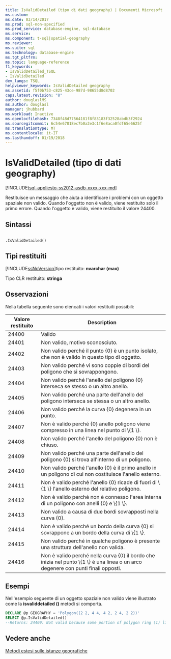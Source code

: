 ```yaml
---
title: IsValidDetailed (tipo di dati geography) | Documenti Microsoft
ms.custom: 
ms.date: 03/14/2017
ms.prod: sql-non-specified
ms.prod_service: database-engine, sql-database
ms.service: 
ms.component: t-sql|spatial-geography
ms.reviewer: 
ms.suite: sql
ms.technology: database-engine
ms.tgt_pltfrm: 
ms.topic: language-reference
f1_keywords:
- IsValidDetailed_TSQL
- IsValidDetailed
dev_langs: TSQL
helpviewer_keywords: IsValidDetailed geography
ms.assetid: f5f0b753-c825-43ce-987d-98655d8d8702
caps.latest.revision: "8"
author: douglaslMS
ms.author: douglasl
manager: jhubbard
ms.workload: Inactive
ms.openlocfilehash: 7348f48d77564181f8f83183f32528abdb3f2924
ms.sourcegitcommit: 6c54e67818ec7b0a2e3c1f6e8aca0fdf65e6625f
ms.translationtype: MT
ms.contentlocale: it-IT
ms.lasthandoff: 01/19/2018
---
```

# <a name="isvaliddetailed-geography-data-type"></a>IsValidDetailed (tipo di dati geography)
[!INCLUDE[tsql-appliesto-ss2012-asdb-xxxx-xxx-md](../../includes/tsql-appliesto-ss2012-asdb-xxxx-xxx-md.md)]

  Restituisce un messaggio che aiuta a identificare i problemi con un oggetto spaziale non valido. Quando l'oggetto non è valido, viene restituito solo il primo errore. Quando l'oggetto è valido, viene restituito il valore 24400.  
  
## <a name="syntax"></a>Sintassi  
  
```  
  
.IsValidDetailed()  
```  
  
## <a name="return-types"></a>Tipi restituiti  
 [!INCLUDE[ssNoVersion](../../includes/ssnoversion-md.md)]tipo restituito: **nvarchar (max)**  
  
 Tipo CLR restituito: **stringa**  
  
## <a name="remarks"></a>Osservazioni  
 Nella tabella seguente sono elencati i valori restituiti possibili:  
  
|Valore restituito|Description|  
|------------------|-----------------|  
|24400|Valido|  
|24401|Non valido, motivo sconosciuto.|  
|24402|Non valido perché il punto {0} è un punto isolato, che non è valido in questo tipo di oggetto.|  
|24403|Non valido perché vi sono coppie di bordi del poligono che si sovrappongono.|  
|24404|Non valido perché l'anello del poligono {0} interseca se stesso o un altro anello.|  
|24405|Non valido perché una parte dell'anello del poligono interseca se stessa o un altro anello.|  
|24406|Non valido perché la curva {0} degenera in un punto.|  
|24407|Non è valido perché {0} anello poligono viene compresso in una linea nel punto di \\{1 \\}.|  
|24408|Non valido perché l'anello del poligono {0} non è chiuso.|  
|24409|Non valido perché una parte dell'anello del poligono {0} si trova all'interno di un poligono.|  
|24410|Non valido perché l'anello {0} è il primo anello in un poligono di cui non costituisce l'anello esterno.|  
|24411|Non è valido perché l'anello {0} ricade di fuori di \\{1 \\} l'anello esterno del relativo poligono.|  
|24412|Non è valido perché non è connesso l'area interna di un poligono con anelli {0} e \\{1 \\}.|  
|24413|Non valido a causa di due bordi sovrapposti nella curva {0}.|  
|24414|Non è valido perché un bordo della curva {0} si sovrappone a un bordo della curva di \\{1 \\}.|  
|24415|Non valido perché in qualche poligono è presente una struttura dell'anello non valida.|  
|24416|Non è valido perché nella curva {0} il bordo che inizia nel punto \\{1 \\} è una linea o un arco degenere con punti finali opposti.|  
  
## <a name="examples"></a>Esempi  
 Nell'esempio seguente di un oggetto spaziale non valido viene illustrato come la **isvaliddetailed ()** metodi si comporta.  
  
```sql  
DECLARE @p GEOGRAPHY = 'Polygon((2 2, 4 4, 4 2, 2 4, 2 2))'  
SELECT @p.IsValidDetailed()  
--Returns: 24409: Not valid because some portion of polygon ring (1) lies in the interior of a polygon.  
```  
  
## <a name="see-also"></a>Vedere anche  
 [Metodi estesi sulle istanze geografiche](../../t-sql/spatial-geography/extended-methods-on-geography-instances.md)  
  
  
